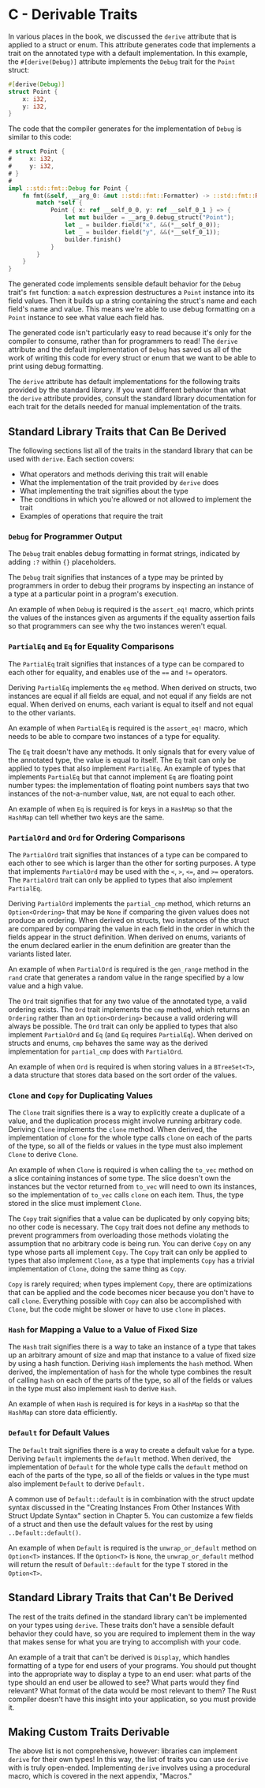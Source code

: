 # C - Derivable Traits

In various places in the book, we discussed the `derive` attribute that is
applied to a struct or enum. This attribute generates code that implements a
trait on the annotated type with a default implementation. In this example, the
`#[derive(Debug)]` attribute implements the `Debug` trait for the `Point`
struct:

```rust
#[derive(Debug)]
struct Point {
    x: i32,
    y: i32,
}
```

The code that the compiler generates for the implementation of `Debug` is
similar to this code:

```rust
# struct Point {
#     x: i32,
#     y: i32,
# }
#
impl ::std::fmt::Debug for Point {
    fn fmt(&self, __arg_0: &mut ::std::fmt::Formatter) -> ::std::fmt::Result {
        match *self {
            Point { x: ref __self_0_0, y: ref __self_0_1 } => {
                let mut builder = __arg_0.debug_struct("Point");
                let _ = builder.field("x", &&(*__self_0_0));
                let _ = builder.field("y", &&(*__self_0_1));
                builder.finish()
            }
        }
    }
}
```

The generated code implements sensible default behavior for the `Debug` trait's
`fmt` function: a `match` expression destructures a `Point` instance into its
field values. Then it builds up a string containing the struct's name and each
field's name and value. This means we're able to use debug formatting on a
`Point` instance to see what value each field has.

The generated code isn't particularly easy to read because it's only for the
compiler to consume, rather than for programmers to read! The `derive`
attribute and the default implementation of `Debug` has saved us all of the
work of writing this code for every struct or enum that we want to be able to
print using debug formatting.

The `derive` attribute has default implementations for the following traits
provided by the standard library. If you want different behavior than what the
`derive` attribute provides, consult the standard library documentation for
each trait for the details needed for manual implementation of the traits.

## Standard Library Traits that Can Be Derived

The following sections list all of the traits in the standard library that can
be used with `derive`. Each section covers:

- What operators and methods deriving this trait will enable
- What the implementation of the trait provided by `derive` does
- What implementing the trait signifies about the type
- The conditions in which you're allowed or not allowed to implement the trait
- Examples of operations that require the trait

### `Debug` for Programmer Output

The `Debug` trait enables debug formatting in format strings, indicated by
adding `:?` within `{}` placeholders.

The `Debug` trait signifies that instances of a type may be printed by
programmers in order to debug their programs by inspecting an instance of a
type at a particular point in a program's execution.

An example of when `Debug` is required is the `assert_eq!` macro, which prints
the values of the instances given as arguments if the equality assertion fails
so that programmers can see why the two instances weren't equal.

### `PartialEq` and `Eq` for Equality Comparisons

The `PartialEq` trait signifies that instances of a type can be compared to
each other for equality, and enables use of the `==` and `!=` operators.

Deriving `PartialEq` implements the `eq` method. When derived on structs, two
instances are equal if all fields are equal, and not equal if any fields are
not equal. When derived on enums, each variant is equal to itself and not equal
to the other variants.

An example of when `PartialEq` is required is the `assert_eq!` macro, which
needs to be able to compare two instances of a type for equality.

The `Eq` trait doesn't have any methods. It only signals that for every value
of the annotated type, the value is equal to itself. The `Eq` trait can only be
applied to types that also implement `PartialEq`. An example of types that
implements `PartialEq` but that cannot implement `Eq` are floating point number
types: the implementation of floating point numbers says that two instances of
the not-a-number value, `NaN`, are not equal to each other.

An example of when `Eq` is required is for keys in a `HashMap` so that the
`HashMap` can tell whether two keys are the same.

### `PartialOrd` and `Ord` for Ordering Comparisons

The `PartialOrd` trait signifies that instances of a type can be compared to
each other to see which is larger than the other for sorting purposes. A type
that implements `PartialOrd` may be used with the `<`, `>`, `<=`, and `>=`
operators. The `PartialOrd` trait can only be applied to types that also
implement `PartialEq`.

Deriving `PartialOrd` implements the `partial_cmp` method, which returns an
`Option<Ordering>` that may be `None` if comparing the given values does not
produce an ordering. When derived on structs, two instances of the struct are
compared by comparing the value in each field in the order in which the fields
appear in the struct definition. When derived on enums, variants of the enum
declared earlier in the enum definition are greater than the variants listed
later.

An example of when `PartialOrd` is required is the `gen_range` method in the
`rand` crate that generates a random value in the range specified by a low
value and a high value.

The `Ord` trait signifies that for any two value of the annotated type, a valid
ordering exists. The `Ord` trait implements the `cmp` method, which returns an
`Ordering` rather than an `Option<Ordering>` because a valid ordering will
always be possible. The `Ord` trait can only be applied to types that also
implement `PartialOrd` and `Eq` (and `Eq` requires `PartialEq`). When derived
on structs and enums, `cmp` behaves the same way as the derived implementation
for `partial_cmp` does with `PartialOrd`.

An example of when `Ord` is required is when storing values in a `BTreeSet<T>`,
a data structure that stores data based on the sort order of the values.

### `Clone` and `Copy` for Duplicating Values

The `Clone` trait signifies there is a way to explicitly create a duplicate of
a value, and the duplication process might involve running arbitrary code.
Deriving `Clone` implements the `clone` method. When derived, the
implementation of `clone` for the whole type calls `clone` on each of the parts
of the type, so all of the fields or values in the type must also implement
`Clone` to derive `Clone`.

An example of when `Clone` is required is when calling the `to_vec` method on a
slice containing instances of some type. The slice doesn't own the instances
but the vector returned from `to_vec` will need to own its instances, so the
implementation of `to_vec` calls `clone` on each item. Thus, the type stored in
the slice must implement `Clone`.

The `Copy` trait signifies that a value can be duplicated by only copying bits;
no other code is necessary. The `Copy` trait does not define any methods to
prevent programmers from overloading those methods violating the assumption
that no arbitrary code is being run. You can derive `Copy` on any type whose
parts all implement `Copy`. The `Copy` trait can only be applied to types that
also implement `Clone`, as a type that implements `Copy` has a trivial
implementation of `Clone`, doing the same thing as `Copy`.

`Copy` is rarely required; when types implement `Copy`, there are optimizations
that can be applied and the code becomes nicer because you don't have to call
`clone`. Everything possible with `Copy` can also be accomplished with `Clone`,
but the code might be slower or have to use `clone` in places.

### `Hash` for Mapping a Value to a Value of Fixed Size

The `Hash` trait signifies there is a way to take an instance of a type that
takes up an arbitrary amount of size and map that instance to a value of fixed
size by using a hash function. Deriving `Hash` implements the `hash` method.
When derived, the implementation of `hash` for the whole type combines the
result of calling `hash` on each of the parts of the type, so all of the fields
or values in the type must also implement `Hash` to derive `Hash`.

An example of when `Hash` is required is for keys in a `HashMap` so that the
`HashMap` can store data efficiently.

### `Default` for Default Values

The `Default` trait signifies there is a way to create a default value for a
type. Deriving `Default` implements the `default` method. When derived, the
implementation of `Default` for the whole type calls the `default` method on
each of the parts of the type, so all of the fields or values in the type must
also implement `Default` to derive `Default.`

A common use of `Default::default` is in combination with the struct update
syntax discussed in the "Creating Instances From Other Instances With Struct
Update Syntax" section in Chapter 5. You can customize a few fields of a struct
and then use the default values for the rest by using `..Default::default()`.

An example of when `Default` is required is the `unwrap_or_default` method on
`Option<T>` instances. If the `Option<T>` is `None`, the `unwrap_or_default`
method will return the result of `Default::default` for the type `T` stored in
the `Option<T>`.

## Standard Library Traits that Can't Be Derived

The rest of the traits defined in the standard library can't be implemented on
your types using `derive`. These traits don't have a sensible default behavior
they could have, so you are required to implement them in the way that makes
sense for what you are trying to accomplish with your code.

An example of a trait that can't be derived is `Display`, which handles
formatting of a type for end users of your programs. You should put thought
into the appropriate way to display a type to an end user: what parts of the
type should an end user be allowed to see? What parts would they find relevant?
What format of the data would be most relevant to them? The Rust compiler
doesn't have this insight into your application, so you must provide it.

## Making Custom Traits Derivable

The above list is not comprehensive, however: libraries can implement `derive`
for their own types! In this way, the list of traits you can use `derive` with
is truly open-ended. Implementing `derive` involves using a procedural macro,
which is covered in the next appendix, "Macros."
